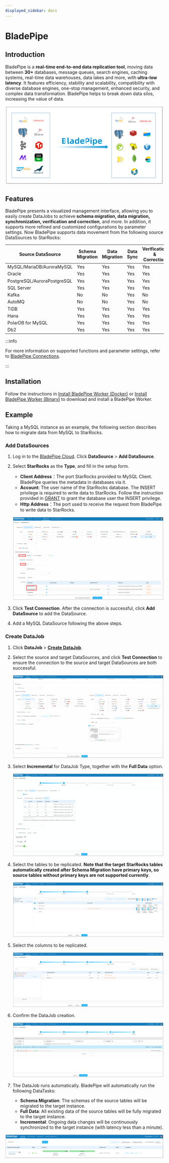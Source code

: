 ```yaml
---
displayed_sidebar: docs
---
```


# BladePipe

## Introduction

BladePipe is a **real-time end-to-end data replication tool**, moving data between **30+** databases, message queues, search engines, caching systems, real-time data warehouses, data lakes and more, with **ultra-low latency**. It features efficiency, stability and scalability, compatibility with diverse database engines, one-stop management, enhanced security, and complex data transformation. BladePipe helps to break down data silos, increasing the value of data.

![image.png](../../_assets/3.11-1.png)

## Features

BladePipe presents a visualized management interface, allowing you to easily create DataJobs to achieve **schema migration, data migration, synchronization, verification and correction**, and more. In addition, it supports more refined and customized configurations by parameter settings. Now BladePipe supports data movement from the following source DataSources to StarRocks:

| Source DataSource           | Schema Migration | Data Migration | Data Sync | Verification & Correction |
| --------------------------- | ---------------- | -------------- | --------- | ------------------------- |
| MySQL/MariaDB/AuroraMySQL   | Yes              | Yes            | Yes       | Yes                       |
| Oracle                      | Yes              | Yes            | Yes       | Yes                       |
| PostgreSQL/AuroraPostgreSQL | Yes              | Yes            | Yes       | Yes                       |
| SQL Server                  | Yes              | Yes            | Yes       | Yes                       |
| Kafka                       | No               | No             | Yes       | No                        |
| AutoMQ                      | No               | No             | Yes       | No                        |
| TiDB                        | Yes              | Yes            | Yes       | Yes                       |
| Hana                        | Yes              | Yes            | Yes       | Yes                       |
| PolarDB for MySQL           | Yes              | Yes            | Yes       | Yes                       |
| Db2                         | Yes              | Yes            | Yes       | Yes                       |

:::info

For more information on supported functions and parameter settings, refer to [BladePipe Connections](https://doc.bladepipe.com/dataMigrationAndSync/connection/mysql2?target=StarRocks).

:::

## Installation

Follow the instructions in [Install BladePipe Worker (Docker)](https://doc.bladepipe.com/productOP/docker/install_worker_docker) or [Install BladePipe Worker (Binary)](https://doc.bladepipe.com/productOP/binary/install_worker_binary) to download and install a BladePipe Worker.

## Example

Taking a MySQL instance as an example, the following section describes how to migrate data from MySQL to StarRocks.

### Add DataSources

1. Log in to the [BladePipe Cloud](https://cloud.bladepipe.com/). Click **DataSource** > **Add DataSource**.
2. Select **StarRocks** as the **Type**, and fill in the setup form.
   - **Client Address**：The port StarRocks provided to MySQL Client. BladePipe queries the metadata in databases via it. 
   - **Account**: The user name of the StarRocks database. The INSERT privilege is required to write data to StarRocks. Follow the instruction provided in [GRANT](../../sql-reference/sql-statements/account-management/GRANT.md) to grant the database user the INSERT privilege.
   - **Http Address**：The port used to receive the request from BladePipe to write data to StarRocks.

   ![image.png](../../_assets/3.11-2.png)

3. Click **Test Connection**. After the connection is successful, click **Add DataSource** to add the DataSource.
4. Add a MySQL DataSource following the above steps.

### Create DataJob

1. Click **DataJob** > [**Create DataJob**](https://doc.bladepipe.com/operation/job_manage/create_job/create_full_incre_task).

2. Select the source and target DataSources, and click **Test Connection** to ensure the connection to the source and target DataSources are both successful.

   ![image.png](../../_assets/3.11-3.png)

3. Select **Incremental** for DataJob Type, together with the **Full Data** option.

   ![image.png](../../_assets/3.11-4.png)

4. Select the tables to be replicated. **Note that the target StarRocks tables automatically created after Schema Migration have primary keys, so source tables without primary keys are not supported currently**.

   ![image.png](../../_assets/3.11-5.png)

5. Select the columns to be replicated.

   ![image.png](../../_assets/3.11-6.png)

6. Confirm the DataJob creation.

   ![image.png](../../_assets/3.11-7.png)

7. The DataJob runs automatically. BladePipe will automatically run the following DataTasks:
   - **Schema Migration**: The schemas of the source tables will be migrated to the target instance.
   - **Full Data**: All existing data of the source tables will be fully migrated to the target instance.
   - **Incremental**: Ongoing data changes will be continuously synchronized to the target instance (with latency less than a minute).

![image.png](../../_assets/3.11-8.png)
